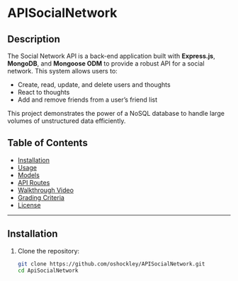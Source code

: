 # APISocialNetwork

## Description

The Social Network API is a back-end application built with **Express.js**, **MongoDB**, and **Mongoose ODM** to provide a robust API for a social network. This system allows users to:

- Create, read, update, and delete users and thoughts
- React to thoughts
- Add and remove friends from a user’s friend list

This project demonstrates the power of a NoSQL database to handle large volumes of unstructured data efficiently.


## Table of Contents

- [Installation](#installation)
- [Usage](#usage)
- [Models](#models)
- [API Routes](#api-routes)
- [Walkthrough Video](#walkthrough-video)
- [Grading Criteria](#grading-criteria)
- [License](#license)

---

## Installation

1. Clone the repository:
   ```bash
   git clone https://github.com/oshockley/APISocialNetwork.git
   cd ApiSocialNetwork